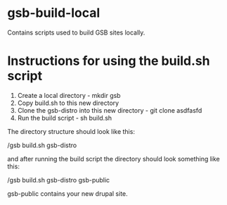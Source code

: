 gsb-build-local
===============

Contains scripts used to build GSB sites locally.  

Instructions for using the build.sh script
============================================

1. Create a local directory - mkdir gsb
2. Copy build.sh to this new directory
3. Clone the gsb-distro into this new directory - git clone asdfasfd
4. Run the build script - sh build.sh

The directory structure should look like this:

/gsb
  build.sh
  gsb-distro
  
and after running the build script the directory should look something like this:

/gsb
  build.sh
  gsb-distro
  gsb-public
  
gsb-public contains your new drupal site.

